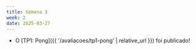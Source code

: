 ```yaml
---
title: Semana 3
week: 2
date: 2025-03-27
---
```


- O [TP1: Pong]({{ '/avaliacoes/tp1-pong' | relative_url }}) foi publicado!